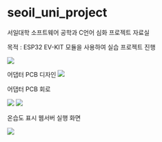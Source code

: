 # seoil_uni_project
서일대학 소프트웨어 공학과 C언어 심화 프로젝트 자료실

목적 : ESP32 EV-KIT 모듈을 사용하여 실습 프로젝트 진행

<img src="https://user-images.githubusercontent.com/11598835/96086997-1f078280-0efe-11eb-97f0-928dc4777cde.png">

어댑터 PCB 디자인
<img src="https://user-images.githubusercontent.com/11598835/96087331-a5bc5f80-0efe-11eb-81ba-360de21daddd.png">


어댑터 PCB 회로

<img src="https://user-images.githubusercontent.com/11598835/96087193-71e13a00-0efe-11eb-8aa7-b5da6ddde902.png">
<img src="https://user-images.githubusercontent.com/11598835/96398372-ad357e80-1206-11eb-90f1-ac7ee1629436.png">


온습도 표시 웹서버 실행 화면

<img src="https://user-images.githubusercontent.com/11598835/96087397-bec51080-0efe-11eb-92fd-a57f4e27fd32.png">
